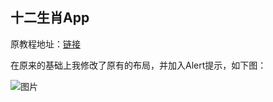 ## 十二生肖App

原教程地址：[链接](http://www.imooc.com/video/3386)

在原来的基础上我修改了原有的布局，并加入Alert提示，如下图：

![图片](http://images.helloarron.com\ChineseZodiac.gif)